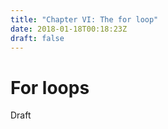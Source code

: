 ```yaml
---
title: "Chapter VI: The for loop"
date: 2018-01-18T00:18:23Z
draft: false
---
```


# For loops

Draft
